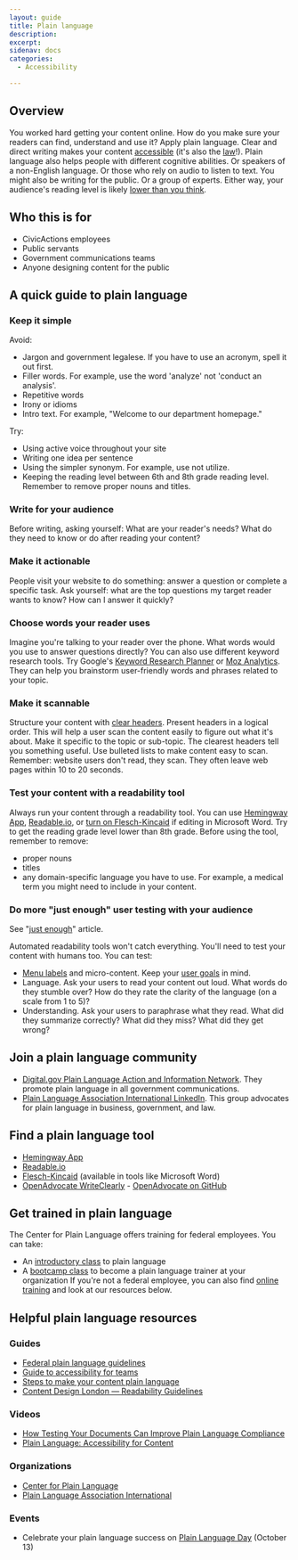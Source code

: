 ```yaml
---
layout: guide
title: Plain language
description: 
excerpt: 
sidenav: docs
categories:
  - Accessibility

---
```


## Overview

You worked hard getting your content online. How do you make sure your readers can find, understand  and use it? Apply plain language. Clear and direct writing makes your content [accessible](https://www.w3.org/WAI/WCAG21/Understanding/reading-level.html) (it's also the [law](https://www.plainlanguage.gov/law/)!). Plain language also helps people with different cognitive abilities. Or speakers of a non-English language. Or those who rely on audio to listen to text. 
You might also be writing for the public. Or a group of experts. Either way, your audience's reading level is likely [lower than you think](https://literacyproj.org/).

## Who this is for

* CivicActions employees
* Public servants
* Government communications teams
* Anyone designing content for the public

## A quick guide to plain language

### Keep it simple 

Avoid:

* Jargon and government legalese. If  you have to use an acronym, spell it out first. 
* Filler words. For example, use the word 'analyze' not 'conduct an analysis'.
* Repetitive words 
* Irony or idioms
* Intro text. For example, "Welcome to our department homepage."

Try:

* Using active voice throughout your site 
* Writing one idea per sentence
* Using the simpler synonym. For example, use not  utilize.
* Keeping the reading level between 6th and 8th grade reading level. Remember to remove proper nouns and titles.

### Write for your audience 

Before writing, asking yourself: What are your reader's needs? What do they need to know or do after reading your content?

### Make it actionable

People visit your website to do something: answer a question or complete a specific task.   Ask yourself: what are the top questions my target reader wants to know? How can I answer it quickly?  

### Choose words your reader uses

Imagine you're talking to your reader over the phone. What words would you use to answer questions directly? 
You can also use different keyword research tools. Try Google's [Keyword Research Planner](https://ads.google.com/home/tools/keyword-planner/) or [Moz Analytics](https://moz.com/login?redirect=https://analytics.moz.com/pro). They can help you brainstorm user-friendly words and phrases related to your topic. 

### Make it scannable

Structure your content with [clear headers](https://www.nngroup.com/articles/headings-pickup-lines/). Present headers in a logical order. This will help a user scan the content easily to figure out what it's about. Make it specific to the topic or sub-topic. The clearest headers tell you something useful. 
Use bulleted lists to make content easy to scan. Remember: website users don't read, they scan. They often leave web pages within 10 to 20 seconds.

### Test your content with a readability tool

Always run your content through a readability tool. You can use  [Hemingway App](http://www.hemingwayapp.com/), [Readable.io](https://readable.io/), or [turn on Flesch-Kincaid](https://support.microsoft.com/en-us/topic/get-your-document-s-readability-and-level-statistics-85b4969e-e80a-4777-8dd3-f7fc3c8b3fd2) if editing in Microsoft Word.  Try to get the reading grade level lower than 8th grade. Before using the tool, remember to remove:

* proper nouns
* titles 
* any domain-specific language you have to use. For example, a medical term you might need to include in your content.

### Do more "just enough" user testing with your audience

See "[just enough](https://www.nngroup.com/articles/why-you-only-need-to-test-with-5-users/)" article.

Automated readability tools won't catch everything. You'll need to test your content with humans too. You can test:

* [Menu labels](https://www.nngroup.com/articles/tree-testing/) and micro-content. Keep your [user goals](https://www.nngroup.com/articles/task-scenarios-usability-testing/) in mind.
* Language. Ask your users to read your content out loud. What words do they stumble over? How do they rate the clarity of the language (on a scale from 1 to 5)? 
* Understanding. Ask your users to paraphrase what they read.  What did they summarize correctly? What did they miss? What did they get wrong? 

## Join a plain language community

* [Digital.gov Plain Language Action and Information Network](https://digital.gov/communities/plain-language/). They promote plain  language in all government communications.
* [Plain Language Association International LinkedIn](https://www.linkedin.com/groups/158634/). This group advocates for plain language in business, government, and law.

## Find a plain language tool

* [Hemingway App](http://www.hemingwayapp.com/)
* [Readable.io](https://readable.io/)
* [Flesch-Kincaid](https://support.microsoft.com/en-us/topic/get-your-document-s-readability-and-level-statistics-85b4969e-e80a-4777-8dd3-f7fc3c8b3fd2) (available in tools like Microsoft Word)
* [OpenAdvocate WriteClearly](https://www.openadvocate.org/writeclearly/) - [OpenAdvocate on GitHub](https://github.com/openadvocate/writeclearly-server)

## Get trained in plain language 

The Center for Plain Language offers training for federal employees.  You can take:

* An [introductory class](https://www.plainlanguage.gov/training/introductory-classes/) to plain language
* A [bootcamp class](https://www.plainlanguage.gov/training/train-the-trainer-bootcamp/) to become a plain language trainer at your organization
If you're not a federal employee, you can also find [online training](https://www.plainlanguage.gov/training/online-training/) and look at our resources below.

## Helpful plain language resources 

### Guides

* [Federal plain language guidelines](https://www.plainlanguage.gov/guidelines/)
* [Guide to accessibility for teams](https://accessibility.digital.gov/content-design/plain-language/)
* [Steps to make your content plain language](https://www.accessibility.sa.gov.au/your-role/content/plain-language)
* [Content Design London — Readability Guidelines](https://readabilityguidelines.co.uk/)

### Videos

* [How Testing Your Documents Can Improve Plain Language Compliance](https://www.youtube.com/watch?v=fYJUdp83f_M)
* [Plain Language: Accessibility for Content](https://www.youtube.com/watch?v=n_WYcQnVOf4)

### Organizations

* [Center for Plain Language](https://centerforplainlanguage.org/) 
* [Plain Language Association International](https://plainlanguagenetwork.org/plain/who-we-are/)

### Events

* Celebrate your plain language success on [Plain Language Day](https://plainlanguagenetwork.org/plain/international-plain-language-day/) (October 13)
